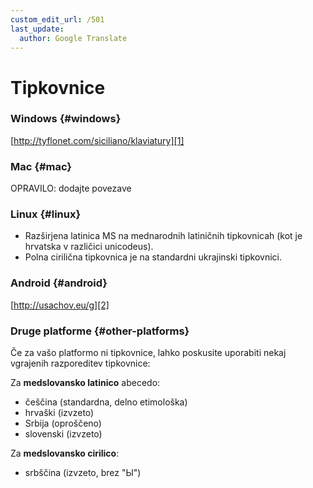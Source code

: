 ```yaml
---
custom_edit_url: /501
last_update:
  author: Google Translate
---
```


# Tipkovnice

### Windows \{#windows}

[http://tyflonet.com/siciliano/klaviatury][1]

### Mac \{#mac}

OPRAVILO: dodajte povezave

### Linux \{#linux}

- Razširjena latinica MS na mednarodnih latiničnih tipkovnicah (kot je hrvatska v različici unicodeus).
- Polna cirilična tipkovnica je na standardni ukrajinski tipkovnici.

### Android \{#android}

[http://usachov.eu/g][2]

### Druge platforme \{#other-platforms}

Če za vašo platformo ni tipkovnice, lahko poskusite uporabiti nekaj vgrajenih razporeditev tipkovnice:

Za **medslovansko latinico** abecedo:

- češčina (standardna, delno etimološka)
- hrvaški (izvzeto)
- Srbija (oproščeno)
- slovenski (izvzeto)

Za **medslovansko cirilico**:

- srbščina (izvzeto, brez "Ы")

[1]: http://tyflonet.com/siciliano/klaviatury

[2]: http://usachov.eu/g

